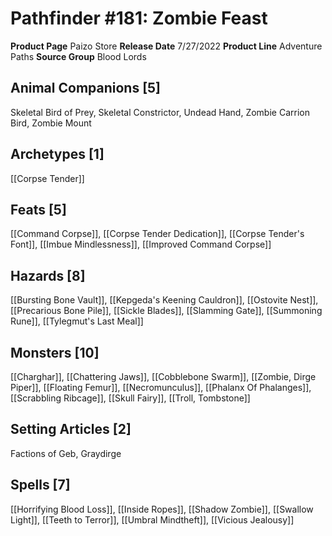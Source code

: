 ﻿---
id: '139'
name: Pathfinder 181. Zombie Feast
rarity: Common
source: null
trait: null
type: Source

---
# Pathfinder #181: Zombie Feast

**Product Page** Paizo Store
**Release Date** 7/27/2022
**Product Line** Adventure Paths
**Source Group** Blood Lords

## Animal Companions [5]

Skeletal Bird of Prey, Skeletal Constrictor, Undead Hand, Zombie Carrion Bird, Zombie Mount

## Archetypes [1]

[[Corpse Tender]]

## Feats [5]

[[Command Corpse]], [[Corpse Tender Dedication]], [[Corpse Tender's Font]], [[Imbue Mindlessness]], [[Improved Command Corpse]]

## Hazards [8]

[[Bursting Bone Vault]], [[Kepgeda's Keening Cauldron]], [[Ostovite Nest]], [[Precarious Bone Pile]], [[Sickle Blades]], [[Slamming Gate]], [[Summoning Rune]], [[Tylegmut's Last Meal]]

## Monsters [10]

[[Charghar]], [[Chattering Jaws]], [[Cobblebone Swarm]], [[Zombie, Dirge Piper]], [[Floating Femur]], [[Necromunculus]], [[Phalanx Of Phalanges]], [[Scrabbling Ribcage]], [[Skull Fairy]], [[Troll, Tombstone]]

## Setting Articles [2]

Factions of Geb, Graydirge

## Spells [7]

[[Horrifying Blood Loss]], [[Inside Ropes]], [[Shadow Zombie]], [[Swallow Light]], [[Teeth to Terror]], [[Umbral Mindtheft]], [[Vicious Jealousy]]